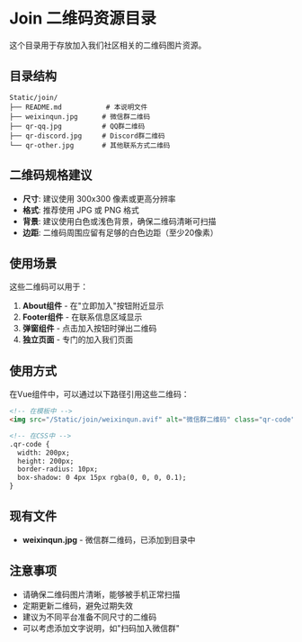 # Join 二维码资源目录

这个目录用于存放加入我们社区相关的二维码图片资源。

## 目录结构

```
Static/join/
├── README.md           # 本说明文件
├── weixinqun.jpg      # 微信群二维码
├── qr-qq.jpg          # QQ群二维码
├── qr-discord.jpg     # Discord群二维码
└── qr-other.jpg       # 其他联系方式二维码
```

## 二维码规格建议

- **尺寸**: 建议使用 300x300 像素或更高分辨率
- **格式**: 推荐使用 JPG 或 PNG 格式
- **背景**: 建议使用白色或浅色背景，确保二维码清晰可扫描
- **边距**: 二维码周围应留有足够的白色边距（至少20像素）

## 使用场景

这些二维码可以用于：

1. **About组件** - 在"立即加入"按钮附近显示
2. **Footer组件** - 在联系信息区域显示
3. **弹窗组件** - 点击加入按钮时弹出二维码
4. **独立页面** - 专门的加入我们页面

## 使用方式

在Vue组件中，可以通过以下路径引用这些二维码：

```html
<!-- 在模板中 -->
<img src="/Static/join/weixinqun.avif" alt="微信群二维码" class="qr-code" />

<!-- 在CSS中 -->
.qr-code {
  width: 200px;
  height: 200px;
  border-radius: 10px;
  box-shadow: 0 4px 15px rgba(0, 0, 0, 0.1);
}
```

## 现有文件

- **weixinqun.jpg** - 微信群二维码，已添加到目录中

## 注意事项

- 请确保二维码图片清晰，能够被手机正常扫描
- 定期更新二维码，避免过期失效
- 建议为不同平台准备不同尺寸的二维码
- 可以考虑添加文字说明，如"扫码加入微信群"

